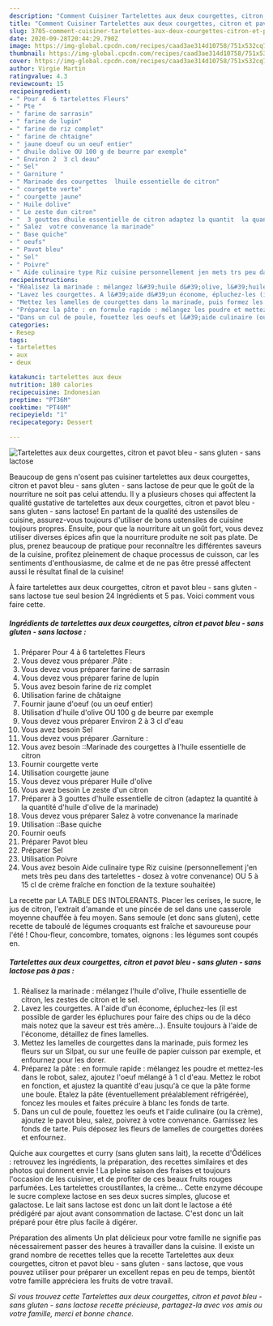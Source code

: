 ```yaml
---
description: "Comment Cuisiner Tartelettes aux deux courgettes, citron et pavot bleu - sans gluten - sans lactose"
title: "Comment Cuisiner Tartelettes aux deux courgettes, citron et pavot bleu - sans gluten - sans lactose"
slug: 3705-comment-cuisiner-tartelettes-aux-deux-courgettes-citron-et-pavot-bleu-sans-gluten-sans-lactose
date: 2020-09-28T20:44:29.790Z
image: https://img-global.cpcdn.com/recipes/caad3ae314d10758/751x532cq70/tartelettes-aux-deux-courgettes-citron-et-pavot-bleu-sans-gluten-sans-lactose-photo-principale-de-la-recette.jpg
thumbnail: https://img-global.cpcdn.com/recipes/caad3ae314d10758/751x532cq70/tartelettes-aux-deux-courgettes-citron-et-pavot-bleu-sans-gluten-sans-lactose-photo-principale-de-la-recette.jpg
cover: https://img-global.cpcdn.com/recipes/caad3ae314d10758/751x532cq70/tartelettes-aux-deux-courgettes-citron-et-pavot-bleu-sans-gluten-sans-lactose-photo-principale-de-la-recette.jpg
author: Virgie Martin
ratingvalue: 4.3
reviewcount: 15
recipeingredient:
- " Pour 4  6 tartelettes Fleurs"
- " Pte "
- " farine de sarrasin"
- " farine de lupin"
- " farine de riz complet"
- " farine de chtaigne"
- " jaune doeuf ou un oeuf entier"
- " dhuile dolive OU 100 g de beurre par exemple"
- " Environ 2  3 cl deau"
- " Sel"
- " Garniture "
- " Marinade des courgettes  lhuile essentielle de citron"
- " courgette verte"
- " courgette jaune"
- " Huile dolive"
- " Le zeste dun citron"
- "  3 gouttes dhuile essentielle de citron adaptez la quantit  la quantit dhuile dolive de la marinade"
- " Salez  votre convenance la marinade"
- " Base quiche"
- " oeufs"
- " Pavot bleu"
- " Sel"
- " Poivre"
- " Aide culinaire type Riz cuisine personnellement jen mets trs peu dans des tartelettes  dosez  votre convenance OU 5  15 cl de crme frache en fonction de la texture souhaite"
recipeinstructions:
- "Réalisez la marinade : mélangez l&#39;huile d&#39;olive, l&#39;huile essentielle de citron, les zestes de citron et le sel."
- "Lavez les courgettes. A l&#39;aide d&#39;un économe, épluchez-les (il est possible de garder les épluchures pour faire des chips ou de la déco mais notez que la saveur est très amère...). Ensuite toujours à l&#39;aide de l&#39;économe, détaillez de fines lamelles."
- "Mettez les lamelles de courgettes dans la marinade, puis formez les fleurs sur un Silpat, ou sur une feuille de papier cuisson par exemple, et enfournez pour les dorer."
- "Préparez la pâte : en formule rapide : mélangez les poudre et mettez-les dans le robot, salez, ajoutez l&#39;oeuf mélangé à 1 cl d&#39;eau. Mettez le robot en fonction, et ajustez la quantité d&#39;eau jusqu&#39;à ce que la pâte forme une boule. Etalez la pâte (éventuellement préalablement réfrigérée), foncez les moules et faites précuire à blanc les fonds de tarte."
- "Dans un cul de poule, fouettez les oeufs et l&#39;aide culinaire (ou la crème), ajoutez le pavot bleu, salez, poivrez à votre convenance. Garnissez les fonds de tarte. Puis déposez les fleurs de lamelles de courgettes dorées et enfournez."
categories:
- Resep
tags:
- tartelettes
- aux
- deux

katakunci: tartelettes aux deux 
nutrition: 180 calories
recipecuisine: Indonesian
preptime: "PT36M"
cooktime: "PT40M"
recipeyield: "1"
recipecategory: Dessert

---
```



![Tartelettes aux deux courgettes, citron et pavot bleu - sans gluten - sans lactose](https://img-global.cpcdn.com/recipes/caad3ae314d10758/751x532cq70/tartelettes-aux-deux-courgettes-citron-et-pavot-bleu-sans-gluten-sans-lactose-photo-principale-de-la-recette.jpg)

Beaucoup de gens n'osent pas cuisiner tartelettes aux deux courgettes, citron et pavot bleu - sans gluten - sans lactose de peur que le goût de la nourriture ne soit pas celui attendu. Il y a plusieurs choses qui affectent la qualité gustative de tartelettes aux deux courgettes, citron et pavot bleu - sans gluten - sans lactose! En partant de la qualité des ustensiles de cuisine, assurez-vous toujours d'utiliser de bons ustensiles de cuisine toujours propres. Ensuite, pour que la nourriture ait un goût fort, vous devez utiliser diverses épices afin que la nourriture produite ne soit pas plate. De plus, prenez beaucoup de pratique pour reconnaître les différentes saveurs de la cuisine, profitez pleinement de chaque processus de cuisson, car les sentiments d'enthousiasme, de calme et de ne pas être pressé affectent aussi le résultat final de la cuisine!

<!--inarticleads1-->

À faire tartelettes aux deux courgettes, citron et pavot bleu - sans gluten - sans lactose tue seul besion 24 Ingrédients et 5 pas. Voici comment vous faire cette.

##### Ingrédients de tartelettes aux deux courgettes, citron et pavot bleu - sans gluten - sans lactose :

1. Préparer  Pour 4 à 6 tartelettes Fleurs
1. Vous devez vous préparer  .Pâte :
1. Vous devez vous préparer  farine de sarrasin
1. Vous devez vous préparer  farine de lupin
1. Vous avez besoin  farine de riz complet
1. Utilisation  farine de châtaigne
1. Fournir  jaune d&#39;oeuf (ou un oeuf entier)
1. Utilisation  d&#39;huile d&#39;olive OU 100 g de beurre par exemple
1. Vous devez vous préparer  Environ 2 à 3 cl d&#39;eau
1. Vous avez besoin  Sel
1. Vous devez vous préparer  .Garniture :
1. Vous avez besoin  ::Marinade des courgettes à l&#39;huile essentielle de citron
1. Fournir  courgette verte
1. Utilisation  courgette jaune
1. Vous devez vous préparer  Huile d&#39;olive
1. Vous avez besoin  Le zeste d&#39;un citron
1. Préparer  à 3 gouttes d&#39;huile essentielle de citron (adaptez la quantité à la quantité d&#39;huile d&#39;olive de la marinade)
1. Vous devez vous préparer  Salez à votre convenance la marinade
1. Utilisation  ::Base quiche
1. Fournir  oeufs
1. Préparer  Pavot bleu
1. Préparer  Sel
1. Utilisation  Poivre
1. Vous avez besoin  Aide culinaire type Riz cuisine (personnellement j&#39;en mets très peu dans des tartelettes - dosez à votre convenance) OU 5 à 15 cl de crème fraîche en fonction de la texture souhaitée)


La recette par LA TABLE DES INTOLERANTS. Placer les cerises, le sucre, le jus de citron, l&#39;extrait d&#39;amande et une pincée de sel dans une casserole moyenne chauffée à feu moyen. Sans semoule (et donc sans gluten), cette recette de taboulé de légumes croquants est fraîche et savoureuse pour l&#39;été ! Chou-fleur, concombre, tomates, oignons : les légumes sont coupés en. 

<!--inarticleads2-->

##### Tartelettes aux deux courgettes, citron et pavot bleu - sans gluten - sans lactose pas à pas :

1. Réalisez la marinade : mélangez l&#39;huile d&#39;olive, l&#39;huile essentielle de citron, les zestes de citron et le sel.
1. Lavez les courgettes. A l&#39;aide d&#39;un économe, épluchez-les (il est possible de garder les épluchures pour faire des chips ou de la déco mais notez que la saveur est très amère...). Ensuite toujours à l&#39;aide de l&#39;économe, détaillez de fines lamelles.
1. Mettez les lamelles de courgettes dans la marinade, puis formez les fleurs sur un Silpat, ou sur une feuille de papier cuisson par exemple, et enfournez pour les dorer.
1. Préparez la pâte : en formule rapide : mélangez les poudre et mettez-les dans le robot, salez, ajoutez l&#39;oeuf mélangé à 1 cl d&#39;eau. Mettez le robot en fonction, et ajustez la quantité d&#39;eau jusqu&#39;à ce que la pâte forme une boule. Etalez la pâte (éventuellement préalablement réfrigérée), foncez les moules et faites précuire à blanc les fonds de tarte.
1. Dans un cul de poule, fouettez les oeufs et l&#39;aide culinaire (ou la crème), ajoutez le pavot bleu, salez, poivrez à votre convenance. Garnissez les fonds de tarte. Puis déposez les fleurs de lamelles de courgettes dorées et enfournez.


Quiche aux courgettes et curry (sans gluten sans lait), la recette d&#39;Ôdélices : retrouvez les ingrédients, la préparation, des recettes similaires et des photos qui donnent envie ! La pleine saison des fraises et toujours l&#39;occasion de les cuisiner, et de profiter de ces beaux fruits rouges parfumées. Les tartelettes croustillantes, la crème… Cette enzyme découpe le sucre complexe lactose en ses deux sucres simples, glucose et galactose. Le lait sans lactose est donc un lait dont le lactose a été prédigéré par ajout avant consommation de lactase. C&#39;est donc un lait préparé pour être plus facile à digérer. 

<!--inarticleads1-->

<p>
Préparation des aliments Un plat délicieux pour votre famille ne signifie pas nécessairement passer des heures à travailler dans la cuisine. Il existe un grand nombre de recettes telles que la recette Tartelettes aux deux courgettes, citron et pavot bleu - sans gluten - sans lactose, que vous pouvez utiliser pour préparer un excellent repas en peu de temps, bientôt votre famille appréciera les fruits de votre travail.
</p>

<p>
<i>Si vous trouvez cette Tartelettes aux deux courgettes, citron et pavot bleu - sans gluten - sans lactose recette précieuse, partagez-la avec vos amis ou votre famille, merci et bonne chance.</i>
</p>
